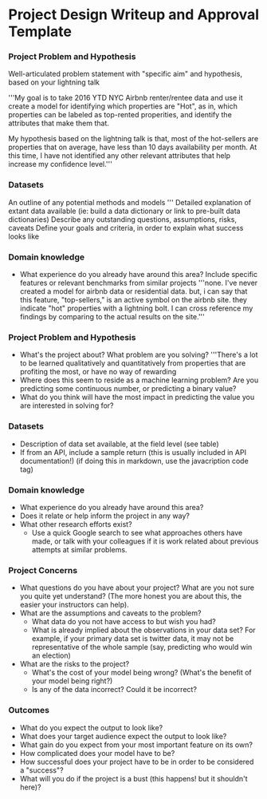 # Project Design Writeup and Approval Template

### Project Problem and Hypothesis
Well-articulated problem statement with "specific aim" and hypothesis, based on your lightning talk

'''My goal is to take 2016 YTD NYC Airbnb renter/rentee data and use it create a model for identifying which properties are "Hot", as in, which properties can be labeled as top-rented properities, and identify the attributes that make them that.

My hypothesis based on the lightning talk is that, most of the hot-sellers are properties that on average, have less than 10 days availability per month. At this time, I have not identified any other relevant attributes that help increase my confidence level.'''   


### Datasets
An outline of any potential methods and models
'''
Detailed explanation of extant data available (ie: build a data dictionary or link to pre-built data dictionaries)
Describe any outstanding questions, assumptions, risks, caveats
Define your goals and criteria, in order to explain what success looks like

### Domain knowledge
* What experience do you already have around this area? Include specific features or relevant benchmarks from similar projects
'''none. I've never created a model for airbnb data or residential data. but, i can say that this feature, "top-sellers," is an active symbol on the airbnb site. they indicate "hot" properties with a lightning bolt. I can cross reference my findings by comparing to the actual results on the site.'''

### Project Problem and Hypothesis
* What's the project about? What problem are you solving?
'''There's a lot to be learned qualitatively and quantitatively from properties that are profiting the most, or  have no way of rewarding 
* Where does this seem to reside as a machine learning problem? Are you predicting some continuous number, or predicting a binary value?
* What do you think will have the most impact in predicting the value you are interested in solving for?

### Datasets
* Description of data set available, at the field level (see table)
* If from an API, include a sample return (this is usually included in API documentation!) (if doing this in markdown, use the javacription code tag)

### Domain knowledge
* What experience do you already have around this area?
* Does it relate or help inform the project in any way?
* What other research efforts exist?
    * Use a quick Google search to see what approaches others have made, or talk with your colleagues if it is work related about previous attempts at similar problems.
   
### Project Concerns
* What questions do you have about your project? What are you not sure you quite yet understand? (The more honest you are about this, the easier your instructors can help).
* What are the assumptions and caveats to the problem?
    * What data do you not have access to but wish you had?
    * What is already implied about the observations in your data set? For example, if your primary data set is twitter data, it may not be representative of the whole sample (say, predicting who would win an election)
* What are the risks to the project?
    * What's the cost of your model being wrong? (What's the benefit of your model being right?)
    * Is any of the data incorrect? Could it be incorrect?

### Outcomes
* What do you expect the output to look like?
* What does your target audience expect the output to look like?
* What gain do you expect from your most important feature on its own?
* How complicated does your model have to be?
* How successful does your project have to be in order to be considered a "success"?
* What will you do if the project is a bust (this happens! but it shouldn't here)?

